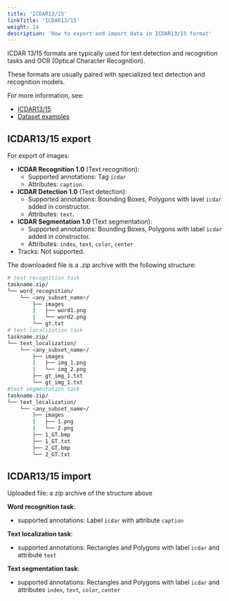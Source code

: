 ```yaml
---
title: 'ICDAR13/15'
linkTitle: 'ICDAR13/15'
weight: 14
description: 'How to export and import data in ICDAR13/15 format'
---
```


ICDAR 13/15 formats are typically used for text detection and recognition tasks
and OCR (Optical Character Recognition).

These formats are usually paired with specialized text detection and recognition models.

For more information, see:

- [ICDAR13/15](https://rrc.cvc.uab.es/?ch=2)
- [Dataset examples](https://github.com/cvat-ai/datumaro/tree/v0.3/tests/assets/icdar_dataset)

## ICDAR13/15 export

For export of images:

- **ICDAR Recognition 1.0** (Text recognition):
  - Supported annotations: Tag `icdar`
  - Attributes: `caption`.
- **ICDAR Detection 1.0** (Text detection):
  - Supported annotations: Bounding Boxes, Polygons with lavel `icdar`
    added in constructor.
  - Attributes: `text`.
- **ICDAR Segmentation 1.0** (Text segmentation):
  - Supported annotations: Bounding Boxes, Polygons with label `icdar`
    added in constructor.
  - Attributes: `index`, `text`, `color`, `center`
- Tracks: Not supported.

The downloaded file is a .zip archive with the following structure:

```bash
# text recognition task
taskname.zip/
└── word_recognition/
    └── <any_subset_name>/
        ├── images
        |   ├── word1.png
        |   └── word2.png
        └── gt.txt
# text localization task
taskname.zip/
└── text_localization/
    └── <any_subset_name>/
        ├── images
        |   ├── img_1.png
        |   └── img_2.png
        ├── gt_img_1.txt
        └── gt_img_1.txt
#text segmentation task
taskname.zip/
└── text_localization/
    └── <any_subset_name>/
        ├── images
        |   ├── 1.png
        |   └── 2.png
        ├── 1_GT.bmp
        ├── 1_GT.txt
        ├── 2_GT.bmp
        └── 2_GT.txt
```

## ICDAR13/15 import

Uploaded file: a zip archive of the structure above

**Word recognition task**:

- supported annotations: Label `icdar` with attribute `caption`

**Text localization task**:

- supported annotations: Rectangles and Polygons with label `icdar`
  and attribute `text`

**Text segmentation task**:

- supported annotations: Rectangles and Polygons with label `icdar`
  and attributes `index`, `text`, `color`, `center`
